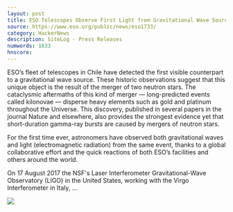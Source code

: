 ```yaml
---
layout: post
title: ESO Telescopes Observe First Light from Gravitational Wave Source
source: https://www.eso.org/public/news/eso1733/
category: HackerNews
description: SiteLog - Press Releases
numwords: 1633
hnscore: 
---
```


ESO’s fleet of telescopes in Chile have detected the first visible counterpart to a gravitational wave source. These historic observations suggest that this unique object is the result of the merger of two neutron stars. The cataclysmic aftermaths of this kind of merger — long-predicted events called kilonovae — disperse heavy elements such as gold and platinum throughout the Universe. This discovery, published in several papers in the journal Nature and elsewhere, also provides the strongest evidence yet that short-duration gamma-ray bursts are caused by mergers of neutron stars.

For the first time ever, astronomers have observed both gravitational waves and light (electromagnetic radiation) from the same event, thanks to a global collaborative effort and the quick reactions of both ESO’s facilities and others around the world.

On 17 August 2017 the NSF's Laser Interferometer Gravitational-Wave Observatory (LIGO) in the United States, working with the Virgo Interferometer in Italy, ...

![](http://cdn.eso.org/images/screen/eso1733a.jpg)
<!--description-->